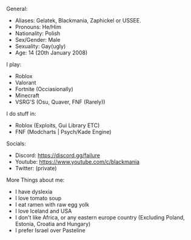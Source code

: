 General:
  - Aliases: Gelatek, Blackmania, Zaphickel or USSEE.
  - Pronouns: He/Him
  - Nationality: Polish
  - Sex/Gender: Male
  - Sexuality: Gay(ugly)
  - Age: 14 (20th January 2008)

I play:
  - Roblox
  - Valorant
  - Fortnite (Occiasionally)
  - Minecraft
  - VSRG'S (Osu, Quaver, FNF (Rarely))

I do stuff in:
  - Roblox (Exploits, Gui Library ETC)
  - FNF (Modcharts | Psych/Kade Engine)

Socials:
  - Discord: https://discord.gg/failure
  - Youtube: https://www.youtube.com/c/blackmania
  - Twitter: (private)

More Things about me:
  - I have dyslexia
  - I love tomato soup
  - I eat ramen with raw egg yolk
  - I love Iceland and USA
  - I don't like Africa, or any eastern europe country (Excluding Poland, Estonia, Croatia and Hungary)
  - I prefer Israel over Pasteline
